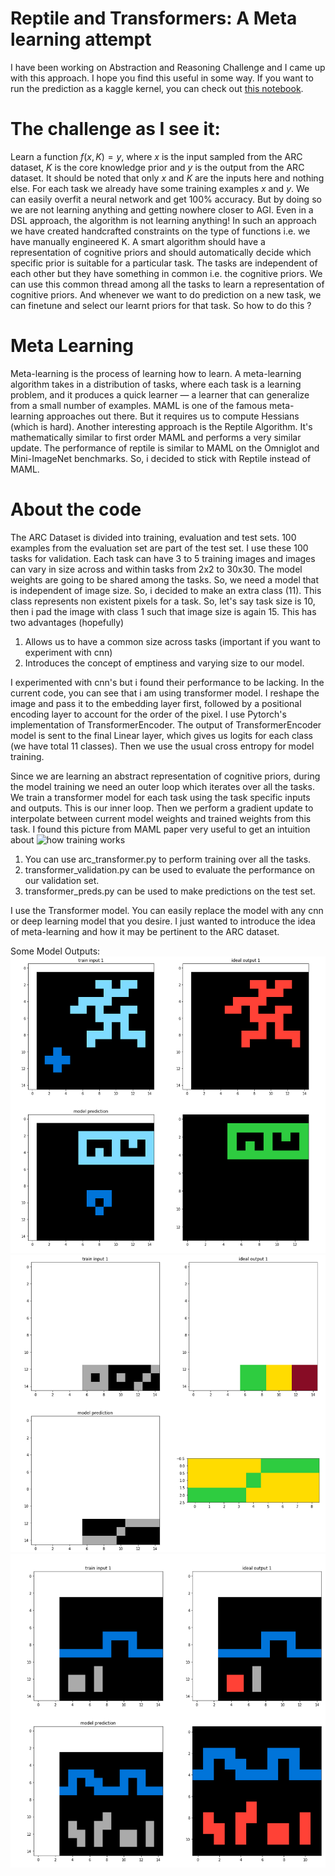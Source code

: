 # Reptile and Transformers: A Meta learning attempt

I have been working on Abstraction and Reasoning Challenge and I came up with this approach. I hope you find this useful in some way. 
If you want to run the prediction as a kaggle kernel, you can check out [this notebook](https://www.kaggle.com/meaninglesslives/reptile-and-transformers-a-meta-learning-attempt/). 

# The challenge as I see it:
Learn a function $f(x, K) = y$, where $x$ is the input sampled from the ARC dataset, $K$ is the core knowledge prior and $y$ is the output from the ARC dataset. It should be noted that only $x$ and $K$ are the inputs here and nothing else.
For each task we already have some training examples $x$ and $y$. We can easily overfit a neural network and get 100% accuracy. But by doing so
we are not learning anything and getting nowhere closer to AGI. Even in a DSL approach, the algorithm is not learning anything! In such an approach
we have created handcrafted constraints on the type of functions i.e. we have manually engineered K. 
A smart algorithm should have a representation of cognitive priors and should automatically decide which specific
prior is suitable for a particular task. The tasks are independent of each other but they have something in common i.e. the cognitive priors.
We can use this common thread among all the tasks to learn a representation of cognitive priors. And whenever we want to do prediction on a new task, we can finetune and select our learnt priors for that task. So how to do this ?

# Meta Learning
Meta-learning is the process of learning how to learn. A meta-learning algorithm takes in a distribution of tasks, where each task is a learning problem, and it produces a quick learner — a learner that can generalize from a small number of examples. MAML is one of the famous meta-learning approaches
out there. But it requires us to compute Hessians (which is hard). Another interesting approach is the Reptile Algorithm. It's mathematically similar to first order MAML and performs a very similar update. The performance of reptile is similar to MAML
on the Omniglot and Mini-ImageNet benchmarks. So, i decided to stick with Reptile instead of MAML.


# About the code
The ARC Dataset is divided into training, evaluation and test sets. 100 examples from the evaluation set are part of the test set. I use these 100 tasks
for validation. Each task can have 3 to 5 training images and images can vary in size across and within tasks from 2x2 to 30x30.
The model weights are going to be shared among the tasks. So, we need a model that is independent of image size. So, i decided to 
make an extra class (11). This class represents non existent pixels for a task. So, let's say task size is 10, then i pad the image with class 1 such
that image size is again 15. This has two advantages (hopefully)
1. Allows us to have a common size across tasks (important if you want to experiment with cnn)
2. Introduces the concept of emptiness and varying size to our model. 
   
I experimented with cnn's but i found their performance to be lacking. In the current code, you can see that i am using transformer model.
I reshape the image and pass it to the embedding layer first, followed by a positional encoding layer to account for the order of the pixel. I 
use Pytorch's implementation of TransformerEncoder. The output of TransformerEncoder model is sent to the final Linear layer, which gives
us logits for each class (we have total 11 classes). Then we use the usual cross entropy for model training.

Since we are learning an abstract representation of cognitive priors,  during the model training we need an outer loop which iterates over all the tasks.
We train a transformer model for each task using the task specific inputs and outputs. This is our inner loop.
Then we perform a gradient update to interpolate between current model weights and trained weights from this task.
I found this picture from MAML paper very useful to get an intuition about ![how training works](https://bair.berkeley.edu/blog/assets/maml/maml.png)

1. You can use arc_transformer.py to perform training over all the tasks.
2. transformer_validation.py can be used to evaluate the performance on our validation set.
3. transformer_preds.py can be used to make predictions on the test set.

I use the Transformer model. You can easily replace the model with any cnn or deep learning model that you desire. I just wanted 
to introduce the idea of meta-learning and how it may be pertinent to the ARC dataset.

Some Model Outputs:
![](model_preds/model_pred1.png)
![](model_preds/model_pred2.png)
![](model_preds/model_pred3.png)